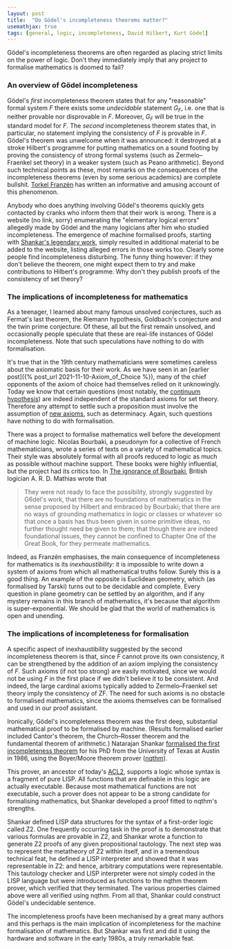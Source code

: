 ```yaml
---
layout: post
title:  "Do Gödel's incompleteness theorems matter?"
usemathjax: true
tags: [general, logic, incompleteness, David Hilbert, Kurt Gödel]
---
```


Gödel's incompleteness theorems are often regarded as placing strict limits on the power of logic. Don't they immediately imply that any project to formalise mathematics is doomed to fail?

### An overview of Gödel incompleteness

Gödel's *first* incompleteness theorem states that for any "reasonable" formal system $F$ there exists some *undecidable* statement $G_F$, i.e. one that is neither provable nor disprovable in $F$. Moreover, $G_F$ will be true in the standard model for $F$. The *second* incompleteness theorem states that, in particular, no statement implying the consistency of $F$ is provable in $F$. Gödel's theorem was unwelcome when it was announced: it destroyed at a stroke Hilbert's programme for putting mathematics on a sound footing by proving the consistency of strong formal systems (such as Zermelo–Fraenkel set theory) in a weaker system (such as Peano arithmetic). Beyond such technical points as these, most remarks on the consequences of the incompleteness theorems (even by some serious academics) are complete bullshit. [Torkel Franzén](https://philpapers.org/rec/ZACTFG) has written an informative and amusing account of this phenomenon.

Anybody who does anything involving Gödel's theorems quickly gets contacted by cranks who inform them that their work is wrong. There is a website (no link, sorry) enumerating the "elementary logical errors" allegedly made by Gödel and the many logicians after him who studied incompleteness. The emergence of machine formalised proofs, starting with [Shankar's legendary work](https://doi.org/10.1017/CBO9780511569883), simply resulted in additional material to be added to the website, listing alleged errors in those works too. Clearly some people find incompleteness disturbing. The funny thing however: if they don't believe the theorem, one might expect them to try and make contributions to Hilbert's programme. Why don't they publish proofs of the consistency of set theory?

### The implications of incompleteness for mathematics

As a teenager, I learned about many famous unsolved conjectures, such as Fermat's last theorem, the Riemann hypothesis, Goldbach's conjecture and the twin prime conjecture. Of these, all but the first remain unsolved, and occasionally people speculate that these are real-life instances of Gödel incompleteness. Note that such speculations have nothing to do with formalisation.

It's true that in the 19th century mathematicians were sometimes careless about the axiomatic basis for their work. As we have seen in an [earlier post]({% post_url 2021-11-10-Axiom_of_Choice %}), many of the chief opponents of the axiom of choice had themselves relied on it unknowingly. Today we know that certain questions (most notably, the [continuum hypothesis](https://plato.stanford.edu/entries/continuum-hypothesis/)) are indeed independent of the standard axioms for set theory. Therefore any attempt to settle such a proposition must involve the assumption of [new axioms](https://plato.stanford.edu/entries/large-cardinals-determinacy/), such as determinacy. Again, such questions have nothing to do with formalisation.

There was a project to formalise mathematics well before the development of machine logic. Nicolas Bourbaki, a pseudonym for a collective of French mathematicians, wrote a series of texts on a variety of mathematical topics. Their style was absolutely formal with all proofs reduced to logic as much as possible without machine support. These books were highly influential, but the project had its critics too. In [The ignorance of Bourbaki](https://rdcu.be/cJtBL), British logician A. R. D. Mathias wrote that

> They were not ready to face the possibility, strongly suggested by G6del's work, that there are no foundations of mathematics in the sense proposed by Hilbert and embraced by Bourbaki; that there are no ways of grounding mathematics in logic or classes or whatever so that once a basis has thus been given in some primitive ideas, no further thought need be given to them; that though there are indeed foundational issues, they cannot be confined to Chapter One of the Great Book, for they permeate mathematics.

Indeed, as Franzén emphasises, the main consequence of incompleteness for mathematics is its *inexhaustibility*: it is impossible to write down a system of axioms from which all mathematical truths follow. Surely this is a good thing. An example of the opposite is Euclidean geometry, which (as formalised by Tarski) turns out to be decidable and complete. Every question in plane geometry can be settled by an algorithm, and if any mystery remains in this branch of mathematics, it's because that algorithm is super-exponential. We should be glad that the world of mathematics is open and unending.


### The implications of incompleteness for formalisation

A specific aspect of inexhaustibility suggested by the second incompleteness theorem is that, since $F$ cannot prove its own consistency, it can be strengthened by the addition of an axiom implying the consistency of $F$. Such axioms (if not too strong) are easily motivated, since we would not be using $F$ in the first place if we didn't believe it to be consistent. And indeed, the large cardinal axioms typically added to Zermelo–Fraenkel set theory imply the consistency of ZF. The need for such axioms is no obstacle to formalised mathematics, since the axioms themselves can be formalised and used in our proof assistant.

Ironically, Gödel's incompleteness theorem was the first deep, substantial mathematical proof to be formalised by machine. (Results formalised earlier included Cantor's theorem, the Church–Rosser theorem and the fundamental theorem of arithmetic.) Natarajan Shankar [formalised the first incompleteness theorem](https://doi.org/10.1017/CBO9780511569883) for his PhD from the University of Texas at Austin in 1986, using the Boyer/Moore theorem prover ([nqthm](https://www.cs.utexas.edu/users/moore/best-ideas/nqthm/)).

This prover, an ancestor of today's [ACL2](https://www.cs.utexas.edu/users/moore/acl2/), supports a logic whose syntax is a fragment of pure LISP. All functions that are definable in this logic are actually executable. Because most mathematical functions are not executable, such a prover does not appear to be a strong candidate for formalising mathematics, but
Shankar developed a proof fitted to nqthm's strengths.

Shankar defined LISP data structures for the syntax of a first-order logic called Z2. One frequently occurring task in the proof is to demonstrate that various formulas are provable in Z2, and Shankar wrote a function to generate Z2 proofs of any given propositional tautology. The next step was to represent the metatheory of Z2 within itself, and in a tremendous technical feat, he defined a LISP interpreter and showed that it was representable in Z2: and hence, arbitrary computations were representable. This tautology checker and LISP interpreter were not simply coded in the LISP language but were introduced as functions to the nqthm theorem prover, which verified that they terminated. The various properties claimed above were all verified using nqthm. From all that, Shankar could construct Gödel's undecidable sentence.

The incompleteness proofs have been mechanised by a great many authors and this perhaps is the main implication of incompleteness for the machine formalisation of mathematics. But Shankar was first and did it using the hardware and software in the early 1980s, a truly remarkable feat.
